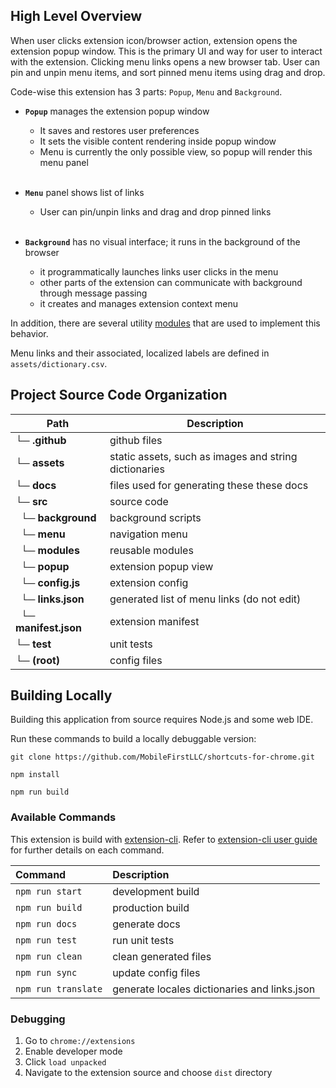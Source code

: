 ## High Level Overview

When user clicks extension icon/browser action, extension opens the extension popup window. This is the primary UI and way for user to interact with the extension. 
Clicking menu links opens a new browser tab. User can pin and unpin menu items, and sort pinned menu items using drag and drop.

Code-wise this extension has 3 parts: `Popup`, `Menu` and `Background`. 

- **`Popup`** manages the extension popup window
    - It saves and restores user preferences 
    - It sets the visible content rendering inside popup window
    - Menu is currently the only possible view, so popup will render this menu panel
      <br/><br/>

- **`Menu`** panel shows list of links
    - User can pin/unpin links and drag and drop pinned links
      <br/><br/>

- **`Background`** has no visual interface; it runs in the background of the browser
    - it programmatically launches links user clicks in the menu 
    - other parts of the extension can communicate with background through message passing
    - it creates and manages extension context menu

In addition, there are several utility [modules](list_module.html) that are used to implement this behavior.

Menu links and their associated, localized labels are defined in `assets/dictionary.csv`.


## Project Source Code Organization

Path | Description
--- | ---
**└─ .github** | github files
**└─ assets** |  static assets, such as images and string dictionaries
**└─ docs** | files used for generating these these docs
**└─ src** | source code
 &nbsp; **└─ background** | background scripts
 &nbsp; **└─ menu** | navigation menu
 &nbsp; **└─ modules** | reusable modules
 &nbsp; **└─ popup** | extension popup view
 &nbsp; **└─ config.js** | extension config
 &nbsp; **└─ links.json** | generated list of menu links (do not edit)
 &nbsp; **└─ manifest.json** | extension manifest
**└─ test** | unit tests
**└─ (root)** | config files


## Building Locally

Building this application from source requires Node.js and some web IDE.

Run these commands to build a locally debuggable version:

```
git clone https://github.com/MobileFirstLLC/shortcuts-for-chrome.git

npm install

npm run build
```
### Available Commands

This extension is build with [extension-cli](https://oss.mobilefirst.me/extension-cli/).
Refer to [extension-cli user guide](https://oss.mobilefirst.me/extension-cli/) for further details on each command.

| Command | Description |
| :--- | :--- |
| `npm run start` | development build |
| `npm run build` | production build |
| `npm run docs` | generate docs |
| `npm run test` | run unit tests |
| `npm run clean` | clean generated files |
| `npm run sync` | update config files |
| `npm run translate` | generate locales dictionaries and links.json |

### Debugging

1. Go to `chrome://extensions`
2. Enable developer mode
3. Click `load unpacked` 
4. Navigate to the extension source and choose `dist` directory

